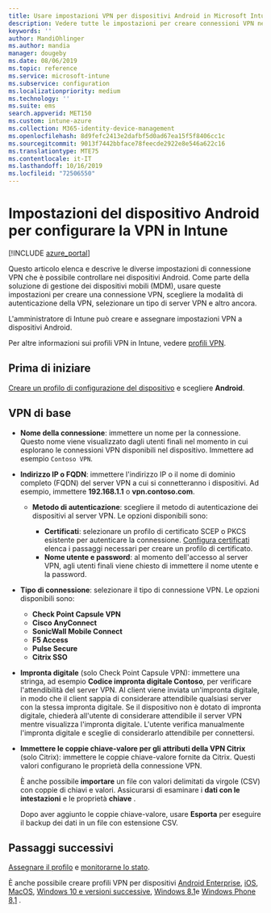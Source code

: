 ```yaml
---
title: Usare impostazioni VPN per dispositivi Android in Microsoft Intune - Azure | Microsoft Docs
description: Vedere tutte le impostazioni per creare connessioni VPN nei dispositivi Android in Microsoft Intune. Immettere il nome della connessione, l'indirizzo IP o il nome di dominio completo del server VPN, scegliere il modo in cui gli utenti eseguono l'autenticazione e scegliere i tipi di connessione Citrix, SonicWall, Check Point capsule e Pulse Secure.
keywords: ''
author: MandiOhlinger
ms.author: mandia
manager: dougeby
ms.date: 08/06/2019
ms.topic: reference
ms.service: microsoft-intune
ms.subservice: configuration
ms.localizationpriority: medium
ms.technology: ''
ms.suite: ems
search.appverid: MET150
ms.custom: intune-azure
ms.collection: M365-identity-device-management
ms.openlocfilehash: 8d9fefc2413e2dafbf5d0ad67ea15f5f8406cc1c
ms.sourcegitcommit: 9013f7442bbface78feecde2922e8e546a622c16
ms.translationtype: MTE75
ms.contentlocale: it-IT
ms.lasthandoff: 10/16/2019
ms.locfileid: "72506550"
---
```

# <a name="android-device-settings-to-configure-vpn-in-intune"></a>Impostazioni del dispositivo Android per configurare la VPN in Intune

[!INCLUDE [azure_portal](../includes/azure_portal.md)]

Questo articolo elenca e descrive le diverse impostazioni di connessione VPN che è possibile controllare nei dispositivi Android. Come parte della soluzione di gestione dei dispositivi mobili (MDM), usare queste impostazioni per creare una connessione VPN, scegliere la modalità di autenticazione della VPN, selezionare un tipo di server VPN e altro ancora.

L'amministratore di Intune può creare e assegnare impostazioni VPN a dispositivi Android. 

Per altre informazioni sui profili VPN in Intune, vedere [profili VPN](vpn-settings-configure.md).

## <a name="before-you-begin"></a>Prima di iniziare

[Creare un profilo di configurazione del dispositivo](vpn-settings-configure.md#create-a-device-profile) e scegliere **Android**.

## <a name="base-vpn"></a>VPN di base

- **Nome della connessione**: immettere un nome per la connessione. Questo nome viene visualizzato dagli utenti finali nel momento in cui esplorano le connessioni VPN disponibili nel dispositivo. Immettere ad esempio `Contoso VPN`.
- **Indirizzo IP o FQDN**: immettere l'indirizzo IP o il nome di dominio completo (FQDN) del server VPN a cui si connetteranno i dispositivi. Ad esempio, immettere **192.168.1.1** o **vpn.contoso.com**.

  - **Metodo di autenticazione**: scegliere il metodo di autenticazione dei dispositivi al server VPN. Le opzioni disponibili sono:

    - **Certificati**: selezionare un profilo di certificato SCEP o PKCS esistente per autenticare la connessione. [Configura certificati](../protect/certificates-configure.md) elenca i passaggi necessari per creare un profilo di certificato.
    - **Nome utente e password**: al momento dell'accesso al server VPN, agli utenti finali viene chiesto di immettere il nome utente e la password.

- **Tipo di connessione**: selezionare il tipo di connessione VPN. Le opzioni disponibili sono:

  - **Check Point Capsule VPN**
  - **Cisco AnyConnect**
  - **SonicWall Mobile Connect**
  - **F5 Access**
  - **Pulse Secure**
  - **Citrix SSO**

- **Impronta digitale** (solo Check Point Capsule VPN): immettere una stringa, ad esempio **Codice impronta digitale Contoso**, per verificare l'attendibilità del server VPN. Al client viene inviata un'impronta digitale, in modo che il client sappia di considerare attendibile qualsiasi server con la stessa impronta digitale. Se il dispositivo non è dotato di impronta digitale, chiederà all'utente di considerare attendibile il server VPN mentre visualizza l'impronta digitale. L'utente verifica manualmente l'impronta digitale e sceglie di considerarlo attendibile per connettersi.
- **Immettere le coppie chiave-valore per gli attributi della VPN Citrix** (solo Citrix): immettere le coppie chiave-valore fornite da Citrix. Questi valori configurano le proprietà della connessione VPN. 

  È anche possibile **importare** un file con valori delimitati da virgole (CSV) con coppie di chiavi e valori. Assicurarsi di esaminare i **dati con le intestazioni** e le proprietà **chiave** .

  Dopo aver aggiunto le coppie chiave-valore, usare **Esporta** per eseguire il backup dei dati in un file con estensione CSV.

## <a name="next-steps"></a>Passaggi successivi

[Assegnare il profilo](device-profile-assign.md) e [monitorarne lo stato](device-profile-monitor.md).

È anche possibile creare profili VPN per dispositivi [Android Enterprise](vpn-settings-android-enterprise.md), [iOS](vpn-settings-ios.md), [MacOS](vpn-settings-macos.md), [Windows 10 e versioni successive](vpn-settings-windows-10.md), [Windows 8.1](vpn-settings-windows-8-1.md)e [Windows Phone 8,1](vpn-settings-windows-phone-8-1.md) .
